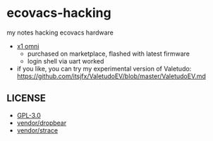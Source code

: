 # ecovacs-hacking

my notes hacking ecovacs hardware
* [x1 omni](./x1_omni.md)
  * purchased on marketplace, flashed with latest firmware
  * login shell via uart worked
* if you like, you can try my experimental version of Valetudo: <https://github.com/itsjfx/ValetudoEV/blob/master/ValetudoEV.md>

## LICENSE

* [GPL-3.0](./LICENSE)
* [vendor/dropbear](./LICENSE.dropbear)
* [vendor/strace](https://github.com/strace/strace/blob/master/COPYING)
